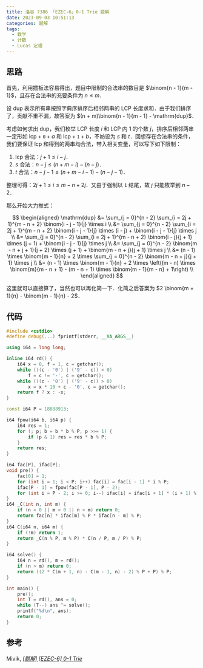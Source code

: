```yaml
---
title: 洛谷 7386 「EZEC-6」0-1 Trie 题解
date: 2023-09-03 10:51:13
categories: 题解
tags:
  - 数学
  - 计数
  - Lucas 定理
---
```


## 思路

首先，利用插板法容易得出，题目中限制的合法串的数目是 $\binom{n - 1}{m - 1}$，且存在合法串的充要条件为 $n \le m$．

设 $\mathrm{dup}$ 表示所有串按照字典序排序后相邻两串的 LCP 长度求和．由于我们排序了，贡献不重不漏，故答案为 $(n + m)\binom{n - 1}{m - 1} - \mathrm{dup}$．

考虑如何求出 $\mathrm{dup}$，我们枚举 LCP 长度 $i$ 和 LCP 内 $1$ 的个数 $j$，排序后相邻两串一定形如 $\mathrm{lcp} + \texttt{0} + a$ 和 $\mathrm{lcp} + \texttt{1} + b$，不妨设为 $s$ 和 $t$．回想存在合法串的条件，我们要保证 $\mathrm{lcp}$ 和得到的两串均合法，带入相关变量，可以写下如下限制：

1. $\mathrm{lcp}$ 合法：$j + 1 \le i - j$．
2. $s$ 合法：$n - j \le (n + m - i) - (n - j)$．
3. $t$ 合法：$n - j - 1 \le (n + m - i - 1) - (n - j - 1)$．

整理可得：$2j + 1 \le i \le m - n + 2j$．又由于强制以 $\texttt{1}$ 结尾，故 $j$ 只能枚举到 $n - 2$．

那么开始大力推式：

$$
\begin{aligned}
  \mathrm{dup}
  &= \sum_{j = 0}^{n - 2} \sum_{i = 2j + 1}^{m - n + 2} \binom{i - j - 1}{j} \times i \\
  &= \sum_{j = 0}^{n - 2} \sum_{i = 2j + 1}^{m - n + 2} \binom{i - j - 1}{j} \times (i - j) + \binom{i - j - 1}{j} \times j \\
  &= \sum_{j = 0}^{n - 2} \sum_{i = 2j + 1}^{m - n + 2} \binom{i - j}{j + 1} \times (j + 1) + \binom{i - j - 1}{j} \times j \\
  &= \sum_{j = 0}^{n - 2} \binom{m - n + j + 1}{j + 2} \times (j + 1) + \binom{m - n + j}{j + 1} \times j \\
  &= (n - 1) \times \binom{m - 1}{n} + 2 \times \sum_{j = 0}^{n - 2} \binom{m - n + j}{j + 1} \times j \\
  &= (n - 1) \times \binom{m - 1}{n} + 2 \times \left((m - n) \times \binom{m}{m - n + 1} - (m - n + 1) \times \binom{m - 1}{m - n} + 1\right) \\
\end{aligned}
$$

这里就可以直接算了，当然也可以再化简一下．化简之后答案为 $2 \binom{m + 1}{n} - \binom{m - 1}{n} - 2$．

## 代码

```cpp
#include <cstdio>
#define debug(...) fprintf(stderr, __VA_ARGS__)

using i64 = long long;

inline i64 rd() {
	i64 x = 0, f = 1, c = getchar();
	while (((c - '0') | ('9' - c)) < 0)
		f = c != '-', c = getchar();
	while (((c - '0') | ('9' - c)) > 0)
		x = x * 10 + c - '0', c = getchar();
	return f ? x : -x;
}

const i64 P = 18888913;

i64 fpow(i64 b, i64 p) {
	i64 res = 1;
	for (; p; b = b * b % P, p >>= 1) {
		if (p & 1) res = res * b % P;
	}
	return res;
}

i64 fac[P], ifac[P];
void pre() {
	fac[0] = 1;
	for (int i = 1; i < P; i++) fac[i] = fac[i - 1] * i % P;
	ifac[P - 1] = fpow(fac[P - 1], P - 2);
	for (int i = P - 2; i >= 0; i--) ifac[i] = ifac[i + 1] * (i + 1) % P;
}
i64 _C(int n, int m) {
	if (n < 0 || m < 0 || n < m) return 0;
	return fac[n] * ifac[m] % P * ifac[n - m] % P;
}
i64 C(i64 n, i64 m) {
	if (!m) return 1;
	return _C(n % P, m % P) * C(n / P, m / P) % P;
}

i64 solve() {
	i64 n = rd(), m = rd();
	if (n > m) return 0;
	return ((2 * C(m + 1, n) - C(m - 1, n) - 2) % P + P) % P;
}

int main() {
	pre();
	int T = rd(), ans = 0;
	while (T--) ans ^= solve();
	printf("%d\n", ans);
	return 0;
}
```

## 参考

Mivik, [_[题解] [EZEC-6] 0-1 Trie_](https://mivik.moe/2021/solution/ezec-01-trie/)
